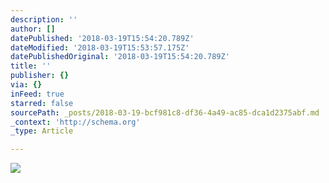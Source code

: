 ```yaml
---
description: ''
author: []
datePublished: '2018-03-19T15:54:20.789Z'
dateModified: '2018-03-19T15:53:57.175Z'
datePublishedOriginal: '2018-03-19T15:54:20.789Z'
title: ''
publisher: {}
via: {}
inFeed: true
starred: false
sourcePath: _posts/2018-03-19-bcf981c8-df36-4a49-ac85-dca1d2375abf.md
_context: 'http://schema.org'
_type: Article

---
```

![](https://the-grid-user-content.s3-us-west-2.amazonaws.com/7783d4ae-4249-4798-85c1-5e66029e4d08.jpg)